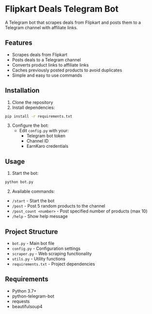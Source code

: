 # Flipkart Deals Telegram Bot

A Telegram bot that scrapes deals from Flipkart and posts them to a Telegram channel with affiliate links.

## Features

- Scrapes deals from Flipkart
- Posts deals to a Telegram channel
- Converts product links to affiliate links
- Caches previously posted products to avoid duplicates
- Simple and easy to use commands

## Installation

1. Clone the repository
2. Install dependencies:
```bash
pip install -r requirements.txt
```

3. Configure the bot:
   - Edit `config.py` with your:
     - Telegram bot token
     - Channel ID
     - EarnKaro credentials

## Usage

1. Start the bot:
```bash
python bot.py
```

2. Available commands:
- `/start` - Start the bot
- `/post` - Post 5 random products to the channel
- `/post_count <number>` - Post specified number of products (max 10)
- `/help` - Show help message

## Project Structure

- `bot.py` - Main bot file
- `config.py` - Configuration settings
- `scraper.py` - Web scraping functionality
- `utils.py` - Utility functions
- `requirements.txt` - Project dependencies

## Requirements

- Python 3.7+
- python-telegram-bot
- requests
- beautifulsoup4 